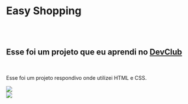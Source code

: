 <h1>Easy Shopping</h1>
<br>
<br>
<h2>Esse foi um projeto que eu aprendi no <a href="https://rodolfomori.com.br/devclub">DevClub</a></h2>
<br>
<p>Esse foi um projeto respondivo onde utilizei HTML e CSS.</p>

<img src="https://github.com/luankrauspenhar/projeto-easy-shopping/blob/master/img/easy%20shopping%20-%20pc.png?raw=true">
<br>
<img src="https://github.com/luankrauspenhar/projeto-easy-shopping/blob/master/img/easy%20shopping%20-%20mobile.png?raw=true">
